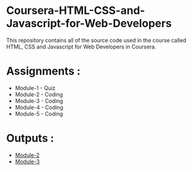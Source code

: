 # Coursera-HTML-CSS-and-Javascript-for-Web-Developers

This repository contains all of the source code used in the course called HTML, CSS and Javascript for Web Developers in Coursera.


# Assignments :

* Module-1 - Quiz 
* Module-2 - Coding
* Module-3 - Coding
* Module-4 - Coding
* Module-5 - Coding

# Outputs :

* [Module-2](https://dipsaili2001.github.io/Coursera-HTML-CSS-and-JavaScript-for-Web-Developers/Assignments/module2-solution/index.html)
* [Module-3](https://dipsaili2001.github.io/Coursera-HTML-CSS-and-JavaScript-for-Web-Developers/Assignments/module3-solution/index.html)

